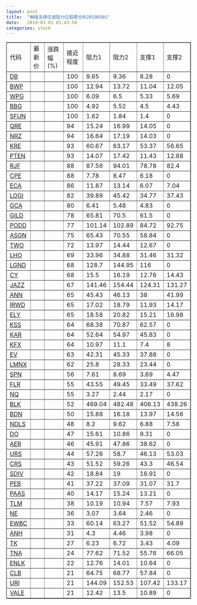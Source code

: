 ```yaml
---
layout: post
title:  "触碰支撑位或阻力位股票分析20190301"
date:   2019-03-01 01:43:59
categories: stock
---
```

<script type="text/javascript">
var stockList = []
stockList.push('gb_db');
stockList.push('gb_bwp');
stockList.push('gb_wpg');
stockList.push('gb_bbg');
stockList.push('gb_sfun');
stockList.push('gb_qre');
stockList.push('gb_nrz');
stockList.push('gb_kre');
stockList.push('gb_pten');
stockList.push('gb_rjf');
stockList.push('gb_cpe');
stockList.push('gb_eca');
stockList.push('gb_logi');
stockList.push('gb_gca');
stockList.push('gb_gild');
stockList.push('gb_podd');
stockList.push('gb_asgn');
stockList.push('gb_two');
stockList.push('gb_lho');
stockList.push('gb_lgnd');
stockList.push('gb_cy');
stockList.push('gb_jazz');
stockList.push('gb_ann');
stockList.push('gb_irwd');
stockList.push('gb_ely');
stockList.push('gb_kss');
stockList.push('gb_kar');
stockList.push('gb_kfx');
stockList.push('gb_ev');
stockList.push('gb_lmnx');
stockList.push('gb_spn');
stockList.push('gb_flr');
stockList.push('gb_nq');
stockList.push('gb_blk');
stockList.push('gb_bdn');
stockList.push('gb_ndls');
stockList.push('gb_do');
stockList.push('gb_aer');
stockList.push('gb_urs');
stockList.push('gb_crs');
stockList.push('gb_sdiv');
stockList.push('gb_peb');
stockList.push('gb_paas');
stockList.push('gb_tlm');
stockList.push('gb_ne');
stockList.push('gb_ewbc');
stockList.push('gb_anh');
stockList.push('gb_tk');
stockList.push('gb_tna');
stockList.push('gb_enlk');
stockList.push('gb_clb');
stockList.push('gb_uri');
stockList.push('gb_vale');
</script>
<table border="1">
 <tr>
 <td>代码</td>
 <td>最新价</td>
 <td>涨跌幅(%)</td>
 <td>接近程度</td>
 <td>阻力1</td>
 <td>阻力2</td>
 <td>支撑1</td>
 <td>支撑2</td>
</tr>
  <tr id="db" class="red">
  <td><a href="http://stock.finance.sina.com.cn/usstock/quotes/DB.html" target="_blank">DB</a></td><td></td><td></td><td>100</td><td>9.65</td><td>9.36</td><td>8.28</td><td>0</td></tr>
  <tr id="bwp" class="green">
  <td><a href="http://stock.finance.sina.com.cn/usstock/quotes/BWP.html" target="_blank">BWP</a></td><td></td><td></td><td>100</td><td>12.94</td><td>13.72</td><td>11.04</td><td>12.05</td></tr>
  <tr id="wpg" class="green">
  <td><a href="http://stock.finance.sina.com.cn/usstock/quotes/WPG.html" target="_blank">WPG</a></td><td></td><td></td><td>100</td><td>6.09</td><td>6.5</td><td>5.33</td><td>5.69</td></tr>
  <tr id="bbg" class="red">
  <td><a href="http://stock.finance.sina.com.cn/usstock/quotes/BBG.html" target="_blank">BBG</a></td><td></td><td></td><td>100</td><td>4.92</td><td>5.52</td><td>4.5</td><td>4.43</td></tr>
  <tr id="sfun" class="red">
  <td><a href="http://stock.finance.sina.com.cn/usstock/quotes/SFUN.html" target="_blank">SFUN</a></td><td></td><td></td><td>100</td><td>1.62</td><td>1.84</td><td>1.4</td><td>0</td></tr>
  <tr id="qre" class="red">
  <td><a href="http://stock.finance.sina.com.cn/usstock/quotes/QRE.html" target="_blank">QRE</a></td><td></td><td></td><td>94</td><td>15.24</td><td>16.99</td><td>14.05</td><td>0</td></tr>
  <tr id="nrz" class="red">
  <td><a href="http://stock.finance.sina.com.cn/usstock/quotes/NRZ.html" target="_blank">NRZ</a></td><td></td><td></td><td>94</td><td>16.64</td><td>17.19</td><td>14.03</td><td>0</td></tr>
  <tr id="kre" class="green">
  <td><a href="http://stock.finance.sina.com.cn/usstock/quotes/KRE.html" target="_blank">KRE</a></td><td></td><td></td><td>93</td><td>60.67</td><td>63.17</td><td>53.37</td><td>56.65</td></tr>
  <tr id="pten" class="green">
  <td><a href="http://stock.finance.sina.com.cn/usstock/quotes/PTEN.html" target="_blank">PTEN</a></td><td></td><td></td><td>93</td><td>14.07</td><td>17.42</td><td>11.43</td><td>12.88</td></tr>
  <tr id="rjf" class="green">
  <td><a href="http://stock.finance.sina.com.cn/usstock/quotes/RJF.html" target="_blank">RJF</a></td><td></td><td></td><td>88</td><td>87.56</td><td>94.01</td><td>78.78</td><td>82.4</td></tr>
  <tr id="cpe" class="red">
  <td><a href="http://stock.finance.sina.com.cn/usstock/quotes/CPE.html" target="_blank">CPE</a></td><td></td><td></td><td>88</td><td>7.78</td><td>8.47</td><td>6.18</td><td>0</td></tr>
  <tr id="eca" class="green">
  <td><a href="http://stock.finance.sina.com.cn/usstock/quotes/ECA.html" target="_blank">ECA</a></td><td></td><td></td><td>86</td><td>11.87</td><td>13.14</td><td>6.07</td><td>7.04</td></tr>
  <tr id="logi" class="green">
  <td><a href="http://stock.finance.sina.com.cn/usstock/quotes/LOGI.html" target="_blank">LOGI</a></td><td></td><td></td><td>82</td><td>39.89</td><td>45.42</td><td>34.77</td><td>37.43</td></tr>
  <tr id="gca" class="green">
  <td><a href="http://stock.finance.sina.com.cn/usstock/quotes/GCA.html" target="_blank">GCA</a></td><td></td><td></td><td>80</td><td>6.41</td><td>5.48</td><td>4.83</td><td>0</td></tr>
  <tr id="gild" class="red">
  <td><a href="http://stock.finance.sina.com.cn/usstock/quotes/GILD.html" target="_blank">GILD</a></td><td></td><td></td><td>78</td><td>65.81</td><td>70.5</td><td>61.5</td><td>0</td></tr>
  <tr id="podd" class="green">
  <td><a href="http://stock.finance.sina.com.cn/usstock/quotes/PODD.html" target="_blank">PODD</a></td><td></td><td></td><td>77</td><td>101.14</td><td>102.89</td><td>84.72</td><td>92.75</td></tr>
  <tr id="asgn" class="red">
  <td><a href="http://stock.finance.sina.com.cn/usstock/quotes/ASGN.html" target="_blank">ASGN</a></td><td></td><td></td><td>75</td><td>65.43</td><td>70.55</td><td>58.84</td><td>0</td></tr>
  <tr id="two" class="red">
  <td><a href="http://stock.finance.sina.com.cn/usstock/quotes/TWO.html" target="_blank">TWO</a></td><td></td><td></td><td>72</td><td>13.97</td><td>14.44</td><td>12.67</td><td>0</td></tr>
  <tr id="lho" class="green">
  <td><a href="http://stock.finance.sina.com.cn/usstock/quotes/LHO.html" target="_blank">LHO</a></td><td></td><td></td><td>69</td><td>33.96</td><td>34.88</td><td>31.46</td><td>31.32</td></tr>
  <tr id="lgnd" class="red">
  <td><a href="http://stock.finance.sina.com.cn/usstock/quotes/LGND.html" target="_blank">LGND</a></td><td></td><td></td><td>68</td><td>128.7</td><td>144.95</td><td>116</td><td>0</td></tr>
  <tr id="cy" class="red">
  <td><a href="http://stock.finance.sina.com.cn/usstock/quotes/CY.html" target="_blank">CY</a></td><td></td><td></td><td>68</td><td>15.5</td><td>16.19</td><td>12.76</td><td>14.43</td></tr>
  <tr id="jazz" class="red">
  <td><a href="http://stock.finance.sina.com.cn/usstock/quotes/JAZZ.html" target="_blank">JAZZ</a></td><td></td><td></td><td>67</td><td>141.46</td><td>154.44</td><td>124.31</td><td>131.27</td></tr>
  <tr id="ann" class="red">
  <td><a href="http://stock.finance.sina.com.cn/usstock/quotes/ANN.html" target="_blank">ANN</a></td><td></td><td></td><td>65</td><td>45.43</td><td>46.13</td><td>38</td><td>41.99</td></tr>
  <tr id="irwd" class="green">
  <td><a href="http://stock.finance.sina.com.cn/usstock/quotes/IRWD.html" target="_blank">IRWD</a></td><td></td><td></td><td>65</td><td>17.02</td><td>18.79</td><td>11.93</td><td>14.17</td></tr>
  <tr id="ely" class="green">
  <td><a href="http://stock.finance.sina.com.cn/usstock/quotes/ELY.html" target="_blank">ELY</a></td><td></td><td></td><td>65</td><td>18.58</td><td>20.82</td><td>15.21</td><td>16.98</td></tr>
  <tr id="kss" class="red">
  <td><a href="http://stock.finance.sina.com.cn/usstock/quotes/KSS.html" target="_blank">KSS</a></td><td></td><td></td><td>64</td><td>68.38</td><td>70.87</td><td>62.57</td><td>0</td></tr>
  <tr id="kar" class="green">
  <td><a href="http://stock.finance.sina.com.cn/usstock/quotes/KAR.html" target="_blank">KAR</a></td><td></td><td></td><td>64</td><td>52.64</td><td>54.97</td><td>45.83</td><td>0</td></tr>
  <tr id="kfx" class="green">
  <td><a href="http://stock.finance.sina.com.cn/usstock/quotes/KFX.html" target="_blank">KFX</a></td><td></td><td></td><td>64</td><td>10.97</td><td>11.1</td><td>7.4</td><td>8</td></tr>
  <tr id="ev" class="red">
  <td><a href="http://stock.finance.sina.com.cn/usstock/quotes/EV.html" target="_blank">EV</a></td><td></td><td></td><td>63</td><td>42.31</td><td>45.33</td><td>37.88</td><td>0</td></tr>
  <tr id="lmnx" class="red">
  <td><a href="http://stock.finance.sina.com.cn/usstock/quotes/LMNX.html" target="_blank">LMNX</a></td><td></td><td></td><td>62</td><td>25.8</td><td>28.33</td><td>23.44</td><td>0</td></tr>
  <tr id="spn" class="green">
  <td><a href="http://stock.finance.sina.com.cn/usstock/quotes/SPN.html" target="_blank">SPN</a></td><td></td><td></td><td>56</td><td>7.61</td><td>8.69</td><td>3.69</td><td>4.47</td></tr>
  <tr id="flr" class="green">
  <td><a href="http://stock.finance.sina.com.cn/usstock/quotes/FLR.html" target="_blank">FLR</a></td><td></td><td></td><td>55</td><td>43.55</td><td>49.45</td><td>33.49</td><td>37.62</td></tr>
  <tr id="nq" class="green">
  <td><a href="http://stock.finance.sina.com.cn/usstock/quotes/NQ.html" target="_blank">NQ</a></td><td></td><td></td><td>55</td><td>3.27</td><td>2.44</td><td>2.17</td><td>0</td></tr>
  <tr id="blk" class="green">
  <td><a href="http://stock.finance.sina.com.cn/usstock/quotes/BLK.html" target="_blank">BLK</a></td><td></td><td></td><td>52</td><td>469.04</td><td>482.48</td><td>406.13</td><td>438.26</td></tr>
  <tr id="bdn" class="red">
  <td><a href="http://stock.finance.sina.com.cn/usstock/quotes/BDN.html" target="_blank">BDN</a></td><td></td><td></td><td>50</td><td>15.88</td><td>16.18</td><td>13.97</td><td>14.56</td></tr>
  <tr id="ndls" class="green">
  <td><a href="http://stock.finance.sina.com.cn/usstock/quotes/NDLS.html" target="_blank">NDLS</a></td><td></td><td></td><td>48</td><td>8.2</td><td>9.62</td><td>6.88</td><td>7.58</td></tr>
  <tr id="do" class="green">
  <td><a href="http://stock.finance.sina.com.cn/usstock/quotes/DO.html" target="_blank">DO</a></td><td></td><td></td><td>47</td><td>15.61</td><td>10.86</td><td>9.31</td><td>0</td></tr>
  <tr id="aer" class="red">
  <td><a href="http://stock.finance.sina.com.cn/usstock/quotes/AER.html" target="_blank">AER</a></td><td></td><td></td><td>46</td><td>45.91</td><td>47.86</td><td>38.62</td><td>0</td></tr>
  <tr id="urs" class="green">
  <td><a href="http://stock.finance.sina.com.cn/usstock/quotes/URS.html" target="_blank">URS</a></td><td></td><td></td><td>44</td><td>57.26</td><td>58.7</td><td>46.13</td><td>53.03</td></tr>
  <tr id="crs" class="green">
  <td><a href="http://stock.finance.sina.com.cn/usstock/quotes/CRS.html" target="_blank">CRS</a></td><td></td><td></td><td>43</td><td>51.52</td><td>59.26</td><td>43.3</td><td>46.54</td></tr>
  <tr id="sdiv" class="red">
  <td><a href="http://stock.finance.sina.com.cn/usstock/quotes/SDIV.html" target="_blank">SDIV</a></td><td></td><td></td><td>42</td><td>18.84</td><td>19</td><td>16.91</td><td>0</td></tr>
  <tr id="peb" class="green">
  <td><a href="http://stock.finance.sina.com.cn/usstock/quotes/PEB.html" target="_blank">PEB</a></td><td></td><td></td><td>41</td><td>37.22</td><td>37.09</td><td>31.07</td><td>31.7</td></tr>
  <tr id="paas" class="green">
  <td><a href="http://stock.finance.sina.com.cn/usstock/quotes/PAAS.html" target="_blank">PAAS</a></td><td></td><td></td><td>40</td><td>14.17</td><td>15.24</td><td>13.21</td><td>0</td></tr>
  <tr id="tlm" class="green">
  <td><a href="http://stock.finance.sina.com.cn/usstock/quotes/TLM.html" target="_blank">TLM</a></td><td></td><td></td><td>38</td><td>10.19</td><td>10.94</td><td>7.57</td><td>7.93</td></tr>
  <tr id="ne" class="red">
  <td><a href="http://stock.finance.sina.com.cn/usstock/quotes/NE.html" target="_blank">NE</a></td><td></td><td></td><td>36</td><td>3.07</td><td>3.64</td><td>2.46</td><td>0</td></tr>
  <tr id="ewbc" class="green">
  <td><a href="http://stock.finance.sina.com.cn/usstock/quotes/EWBC.html" target="_blank">EWBC</a></td><td></td><td></td><td>33</td><td>60.14</td><td>63.27</td><td>51.52</td><td>54.89</td></tr>
  <tr id="anh" class="red">
  <td><a href="http://stock.finance.sina.com.cn/usstock/quotes/ANH.html" target="_blank">ANH</a></td><td></td><td></td><td>31</td><td>4.3</td><td>4.46</td><td>3.98</td><td>0</td></tr>
  <tr id="tk" class="green">
  <td><a href="http://stock.finance.sina.com.cn/usstock/quotes/TK.html" target="_blank">TK</a></td><td></td><td></td><td>27</td><td>6.23</td><td>6.72</td><td>3.43</td><td>4.09</td></tr>
  <tr id="tna" class="green">
  <td><a href="http://stock.finance.sina.com.cn/usstock/quotes/TNA.html" target="_blank">TNA</a></td><td></td><td></td><td>24</td><td>77.62</td><td>71.52</td><td>55.76</td><td>66.05</td></tr>
  <tr id="enlk" class="red">
  <td><a href="http://stock.finance.sina.com.cn/usstock/quotes/ENLK.html" target="_blank">ENLK</a></td><td></td><td></td><td>22</td><td>12.76</td><td>14.01</td><td>10.64</td><td>0</td></tr>
  <tr id="clb" class="green">
  <td><a href="http://stock.finance.sina.com.cn/usstock/quotes/CLB.html" target="_blank">CLB</a></td><td></td><td></td><td>21</td><td>64.75</td><td>68.77</td><td>57.84</td><td>0</td></tr>
  <tr id="uri" class="green">
  <td><a href="http://stock.finance.sina.com.cn/usstock/quotes/URI.html" target="_blank">URI</a></td><td></td><td></td><td>21</td><td>144.09</td><td>152.53</td><td>107.42</td><td>133.17</td></tr>
  <tr id="vale" class="green">
  <td><a href="http://stock.finance.sina.com.cn/usstock/quotes/VALE.html" target="_blank">VALE</a></td><td></td><td></td><td>21</td><td>12.42</td><td>13.5</td><td>10.89</td><td>0</td></tr>
</table>

